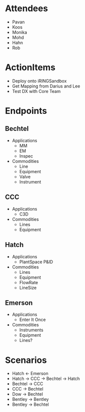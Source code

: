 # Attendees #
  * Pavan
  * Koos
  * Monika
  * Mohd
  * Hahn
  * Rob

# ActionItems #
  * Deploy onto iRINGSandbox
  * Get Mapping from Darius and Lee
  * Test DX with Core Team

# Endpoints #
## Bechtel ##
  * Applications
    * MM
    * EM
    * Inspec
  * Commodities
    * Line
    * Equipment
    * Valve
    * Instrument
## CCC ##
  * Applications
    * C3D
  * Commodities
    * Lines
    * Equipment
## Hatch ##
  * Applications
    * PlantSpace P&ID
  * Commodities
    * Lines
    * Equipment
    * FlowRate
    * LineSize
## Emerson ##
  * Applications
    * Enter It Once
  * Commodities
    * Instruments
    * Equipment
    * Lines?

# Scenarios #
  * Hatch <- Emerson
  * Hatch -> CCC -> Bechtel -> Hatch
  * Bechtel -> CCC
  * CCC -> Bechtel
  * Dow -> Bechtel
  * Bentley -> Bentley
  * Bentley -> Bechtel